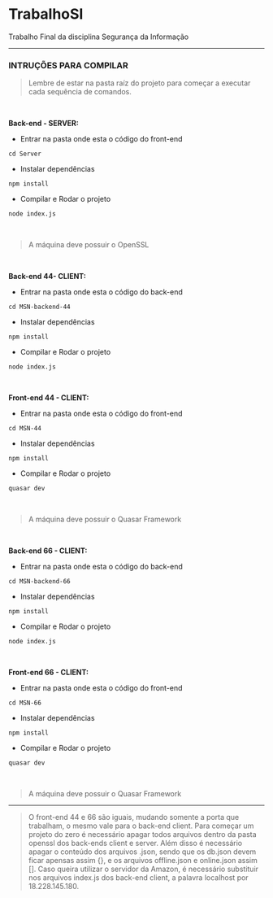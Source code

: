# TrabalhoSI
Trabalho Final da disciplina Segurança da Informação

-------------
### INTRUÇÕES PARA COMPILAR

> Lembre de estar na pasta raíz do projeto para começar a executar cada sequência de comandos.

<br />

**Back-end - SERVER:**

+ Entrar na pasta onde esta o código do front-end

`cd Server`

+ Instalar dependências

`npm install`

+ Compilar e Rodar o projeto

`node index.js`

<br />

> A máquina deve possuir o OpenSSL

<br />

**Back-end 44- CLIENT:**

+ Entrar na pasta onde esta o código do back-end

`cd MSN-backend-44`

+ Instalar dependências

`npm install`

+ Compilar e Rodar o projeto

`node index.js`

<br />

**Front-end 44 - CLIENT:**

+ Entrar na pasta onde esta o código do front-end

`cd MSN-44`

+ Instalar dependências

`npm install`

+ Compilar e Rodar o projeto

`quasar dev`

<br />

> A máquina deve possuir o Quasar Framework
<br />

**Back-end 66 - CLIENT:**

+ Entrar na pasta onde esta o código do back-end

`cd MSN-backend-66`

+ Instalar dependências

`npm install`

+ Compilar e Rodar o projeto

`node index.js`

<br />

**Front-end 66 - CLIENT:**

+ Entrar na pasta onde esta o código do front-end

`cd MSN-66`

+ Instalar dependências

`npm install`

+ Compilar e Rodar o projeto

`quasar dev`

<br />

> A máquina deve possuir o Quasar Framework
-------------

> O front-end 44 e 66 são iguais, mudando somente a porta que trabalham, o mesmo vale para o back-end client.
> Para começar um projeto do zero é necessário apagar todos arquivos dentro da pasta openssl dos back-ends client e server. Além disso é necessário apagar o conteúdo dos arquivos .json, sendo que os db.json devem ficar apensas assim {}, e os arquivos offline.json e online.json assim [].
> Caso queira utilizar o servidor da Amazon, é necessário substituir nos arquivos index.js dos back-end client, a palavra localhost por 18.228.145.180.
